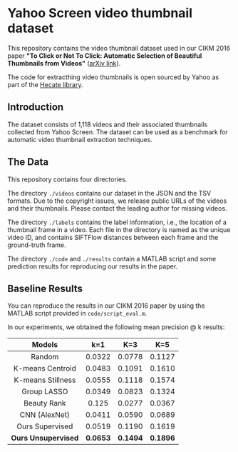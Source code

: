 # Yahoo Screen video thumbnail dataset
This repository contains the video thumbnail dataset used in our CIKM 2016 paper **"To Click or Not To Click: Automatic Selection of Beautiful Thumbnails from Videos"** ([arXiv link](https://arxiv.org/abs/1609.01388)).

The code for extracthing video thumbnails is open sourced by Yahoo as part of the [Hecate library](https://github.com/yahoo/hecate).

## Introduction
The dataset consists of 1,118 videos and their associated thumbnails collected from Yahoo Screen. The dataset can be used as a benchmark for automatic video thumbnail extraction techniques.

## The Data
This repository contains four directories. 

The directory `./videos` contains our dataset in the JSON and the TSV formats. Due to the copyright issues, we release public URLs of the videos and their thumbnails. Please contact the leading author for missing videos.

The directory `./labels` contains the label information, i.e., the location of a thumbnail frame in a video. Each file in the directory is named as the unique video ID, and contains SIFTFlow distances between each frame and the ground-truth frame.

The directory `./code` and `./results` contain a MATLAB script and some prediction results for reproducing our results in the paper.

## Baseline Results
You can reproduce the results in our CIKM 2016 paper by using the MATLAB script provided in `code/script_eval.m`. 

In our experiments, we obtained the following mean precision @ k results:

| **Models** | k=1 | K=3 | K=5 |
|:----------:|:---:|:---:|:---:|
|   Random   | 0.0322 | 0.0778 | 0.1127 |
| K-means Centroid | 0.0483 | 0.1091 | 0.1610 |
| K-means Stillness | 0.0555 | 0.1118 | 0.1574 |
| Group LASSO | 0.0349 | 0.0823 | 0.1324 |
| Beauty Rank | 0.125 | 0.0277 | 0.0367 |
| CNN (AlexNet) | 0.0411 | 0.0590 | 0.0689 |
| Ours Supervised | 0.0519 | 0.1190 | 0.1619 |
| **Ours Unsupervised** | **0.0653** | **0.1494** | **0.1896** |



